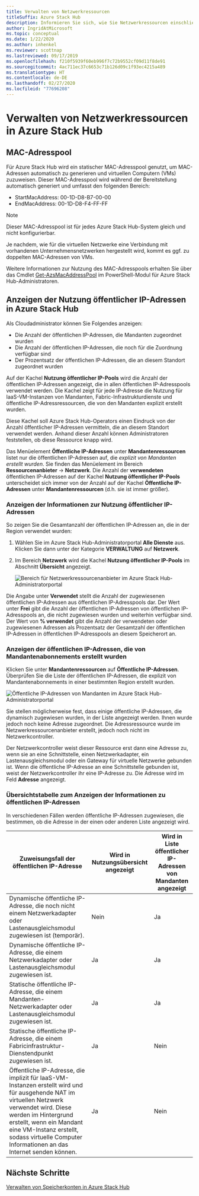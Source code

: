 ```yaml
---
title: Verwalten von Netzwerkressourcen
titleSuffix: Azure Stack Hub
description: Informieren Sie sich, wie Sie Netzwerkressourcen einschließlich des MAC-Adresspools und der Nutzung öffentlicher IP-Adressen in einer Region verwalten.
author: IngridAtMicrosoft
ms.topic: conceptual
ms.date: 1/22/2020
ms.author: inhenkel
ms.reviewer: scottnap
ms.lastreviewed: 09/17/2019
ms.openlocfilehash: f210f5939f60eb996f7c72b9552cf09d11f8de91
ms.sourcegitcommit: 4ac711ec37c6653c71b126d09c1f93ec4215a489
ms.translationtype: HT
ms.contentlocale: de-DE
ms.lasthandoff: 02/27/2020
ms.locfileid: "77696208"
---
```

# <a name="manage-network-resources-in-azure-stack-hub"></a>Verwalten von Netzwerkressourcen in Azure Stack Hub

## <a name="mac-address-pool"></a>MAC-Adresspool

Für Azure Stack Hub wird ein statischer MAC-Adresspool genutzt, um MAC-Adressen automatisch zu generieren und virtuellen Computern (VMs) zuzuweisen. Dieser MAC-Adresspool wird während der Bereitstellung automatisch generiert und umfasst den folgenden Bereich:

- StartMacAddress: 00-1D-D8-B7-00-00
- EndMacAddress: 00-1D-D8-F4-FF-FF

> [!Note]  
> Dieser MAC-Adresspool ist für jedes Azure Stack Hub-System gleich und nicht konfigurierbar.

Je nachdem, wie für die virtuellen Netzwerke eine Verbindung mit vorhandenen Unternehmensnetzwerken hergestellt wird, kommt es ggf. zu doppelten MAC-Adressen von VMs.

Weitere Informationen zur Nutzung des MAC-Adresspools erhalten Sie über das Cmdlet [Get-AzsMacAddressPool](https://docs.microsoft.com/powershell/module/azs.fabric.admin/get-azsmacaddresspool) im PowerShell-Modul für Azure Stack Hub-Administratoren.

## <a name="view-public-ip-address-consumption-in-azure-stack-hub"></a>Anzeigen der Nutzung öffentlicher IP-Adressen in Azure Stack Hub

Als Cloudadministrator können Sie Folgendes anzeigen:
 - Die Anzahl der öffentlichen IP-Adressen, die Mandanten zugeordnet wurden
 - Die Anzahl der öffentlichen IP-Adressen, die noch für die Zuordnung verfügbar sind
 - Der Prozentsatz der öffentlichen IP-Adressen, die an diesem Standort zugeordnet wurden

Auf der Kachel **Nutzung öffentlicher IP-Pools** wird die Anzahl der öffentlichen IP-Adressen angezeigt, die in allen öffentlichen IP-Adresspools verwendet werden. Die Kachel zeigt für jede IP-Adresse die Nutzung für IaaS-VM-Instanzen von Mandanten, Fabric-Infrastrukturdienste und öffentliche IP-Adressressourcen, die von den Mandanten explizit erstellt wurden.

Diese Kachel soll Azure Stack Hub-Operators einen Eindruck von der Anzahl öffentlicher IP-Adressen vermitteln, die an diesem Standort verwendet werden. Anhand dieser Anzahl können Administratoren feststellen, ob diese Ressource knapp wird.

Das Menüelement **Öffentliche IP-Adressen** unter **Mandantenressourcen** listet nur die öffentlichen IP-Adressen auf, die *explizit von Mandanten erstellt wurden*. Sie finden das Menüelement im Bereich **Ressourcenanbieter** -> **Netzwerk**. Die Anzahl der **verwendeten** öffentlichen IP-Adressen auf der Kachel **Nutzung öffentlicher IP-Pools** unterscheidet sich immer von der Anzahl auf der Kachel **Öffentliche IP-Adressen** unter **Mandantenressourcen** (d.h. sie ist immer größer).

### <a name="view-the-public-ip-address-usage-information"></a>Anzeigen der Informationen zur Nutzung öffentlicher IP-Adressen

So zeigen Sie die Gesamtanzahl der öffentlichen IP-Adressen an, die in der Region verwendet wurden:

1. Wählen Sie im Azure Stack Hub-Administratorportal **Alle Dienste** aus. Klicken Sie dann unter der Kategorie **VERWALTUNG** auf **Netzwerk**.
1. Im Bereich **Netzwerk** wird die Kachel **Nutzung öffentlicher IP-Pools** im Abschnitt **Übersicht** angezeigt.

    ![Bereich für Netzwerkressourcenanbieter im Azure Stack Hub-Administratorportal](media/azure-stack-viewing-public-ip-address-consumption/ip-address-consumption-01.png)

Die Angabe unter **Verwendet** stellt die Anzahl der zugewiesenen öffentlichen IP-Adressen aus öffentlichen IP-Adresspools dar. Der Wert unter **Frei** gibt die Anzahl der öffentlichen IP-Adressen von öffentlichen IP-Adresspools an, die nicht zugewiesen wurden und weiterhin verfügbar sind. Der Wert von **% verwendet** gibt die Anzahl der verwendeten oder zugewiesenen Adressen als Prozentsatz der Gesamtzahl der öffentlichen IP-Adressen in öffentlichen IP-Adresspools an diesem Speicherort an.

### <a name="view-the-public-ip-addresses-that-were-created-by-tenant-subscriptions"></a>Anzeigen der öffentlichen IP-Adressen, die von Mandantenabonnements erstellt wurden

Klicken Sie unter **Mandantenressourcen** auf **Öffentliche IP-Adressen**. Überprüfen Sie die Liste der öffentlichen IP-Adressen, die explizit von Mandantenabonnements in einer bestimmten Region erstellt wurden.

![Öffentliche IP-Adressen von Mandanten im Azure Stack Hub-Administratorportal](media/azure-stack-viewing-public-ip-address-consumption/ip-address-consumption-02.png)

Sie stellen möglicherweise fest, dass einige öffentliche IP-Adressen, die dynamisch zugewiesen wurden, in der Liste angezeigt werden. Ihnen wurde jedoch noch keine Adresse zugeordnet. Die Adressressource wurde im Netzwerkressourcenanbieter erstellt, jedoch noch nicht im Netzwerkcontroller.

Der Netzwerkcontroller weist dieser Ressource erst dann eine Adresse zu, wenn sie an eine Schnittstelle, einen Netzwerkadapter, ein Lastenausgleichsmodul oder ein Gateway für virtuelle Netzwerke gebunden ist. Wenn die öffentliche IP-Adresse an eine Schnittstelle gebunden ist, weist der Netzwerkcontroller ihr eine IP-Adresse zu. Die Adresse wird im Feld **Adresse** angezeigt.

### <a name="view-the-public-ip-address-information-summary-table"></a>Übersichtstabelle zum Anzeigen der Informationen zu öffentlichen IP-Adressen

In verschiedenen Fällen werden öffentliche IP-Adressen zugewiesen, die bestimmen, ob die Adresse in der einen oder anderen Liste angezeigt wird.

| **Zuweisungsfall der öffentlichen IP-Adresse** | **Wird in Nutzungsübersicht angezeigt** | **Wird in Liste öffentlicher IP-Adressen von Mandanten angezeigt** |
| --- | --- | --- |
| Dynamische öffentliche IP-Adresse, die noch nicht einem Netzwerkadapter oder Lastenausgleichsmodul zugewiesen ist (temporär). |Nein |Ja |
| Dynamische öffentliche IP-Adresse, die einem Netzwerkadapter oder Lastenausgleichsmodul zugewiesen ist. |Ja |Ja |
| Statische öffentliche IP-Adresse, die einem Mandanten-Netzwerkadapter oder Lastenausgleichsmodul zugewiesen ist. |Ja |Ja |
| Statische öffentliche IP-Adresse, die einem Fabricinfrastruktur-Dienstendpunkt zugewiesen ist. |Ja |Nein |
| Öffentliche IP-Adresse, die implizit für IaaS-VM-Instanzen erstellt wird und für ausgehende NAT im virtuellen Netzwerk verwendet wird. Diese werden im Hintergrund erstellt, wenn ein Mandant eine VM-Instanz erstellt, sodass virtuelle Computer Informationen an das Internet senden können. |Ja |Nein |

## <a name="next-steps"></a>Nächste Schritte

[Verwalten von Speicherkonten in Azure Stack Hub](azure-stack-manage-storage-accounts.md)
